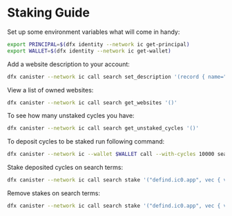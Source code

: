 # Staking Guide

Set up some environment variables what will come in handy:

```bash
export PRINCIPAL=$(dfx identity --network ic get-principal)
export WALLET=$(dfx identity --network ic get-wallet)
```

Add a website description to your account:

```bash
dfx canister --network ic call search set_description '(record { name="DeFind"; link="defind.ic0.app";description="The Internet Computers search engine" })'
```

View a list of owned websites:

```bash
dfx canister --network ic call search get_websites '()'
```

To see how many unstaked cycles you have:

```bash
dfx canister --network ic call search get_unstaked_cycles '()'
```

To deposit cycles to be staked run following command:

```bash
dfx canister --network ic --wallet $WALLET call --with-cycles 10000 search deposit_cycles "(principal \"${PRINCIPAL}\", 10000:nat64)"
```

Stake deposited cycles on search terms:

```bash
dfx canister --network ic call search stake '("defind.ic0.app", vec { variant { Add=record { term="search"; value=1000:nat64 } } })'
```

Remove stakes on search terms:

```bash
dfx canister --network ic call search stake '("defind.ic0.app", vec { variant { Remove=record { term="search"; value=1000:nat64 } } })'
```
